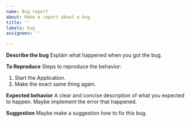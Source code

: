 ```yaml
---
name: Bug report
about: Make a report about a bug
title: ''
labels: bug
assignees: ''

---
```


**Describe the bug**
Explain what happened when you got the bug. 

**To Reproduce**
Steps to reproduce the behavior:
1. Start the Application.
2. Make the exact same thing again.

**Expected behavior**
A clear and concise description of what you expected to happen.
Maybe implement the error that happened.


**Suggestion**
Maybe make a suggestion how to fix this bug.
